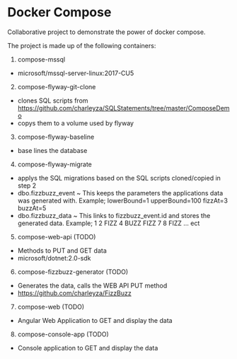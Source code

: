 # Docker Compose
Collaborative project to demonstrate the power of docker compose.

The project is made up of the following containers:

1. compose-mssql
* microsoft/mssql-server-linux:2017-CU5

2. compose-flyway-git-clone
* clones SQL scripts from https://github.com/charleyza/SQLStatements/tree/master/ComposeDemo
* copys them to a volume used by flyway

3. compose-flyway-baseline
* base lines the database

4. compose-flyway-migrate
* applys the SQL migrations based on the SQL scripts cloned/copied in step 2
* dbo.fizzbuzz_event ~ This keeps the parameters the applications data was generated with. Example; lowerBound=1 upperBound=100 fizzAt=3 buzzAt=5
* dbo.fizzbuzz_data ~ This links to fizzbuzz_event.id and stores the generated data. Example; 1 2 FIZZ 4 BUZZ FIZZ 7 8 FIZZ ... ect

5. compose-web-api (TODO)
* Methods to PUT and GET data
* microsoft/dotnet:2.0-sdk

6. compose-fizzbuzz-generator (TODO)
* Generates the data, calls the WEB API PUT method
* https://github.com/charleyza/FizzBuzz

7. compose-web (TODO)
* Angular Web Application to GET and display the data

8. compose-console-app (TODO)
* Console application to GET and display the data
